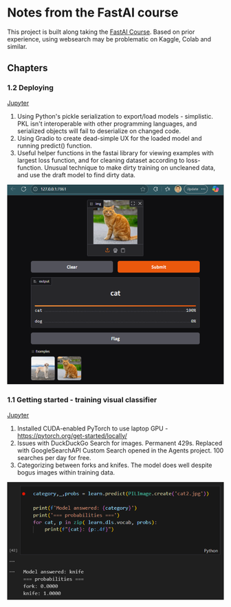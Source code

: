 # Notes from the FastAI course

This project is built along taking the [FastAI Course](https://course.fast.ai/). Based on prior experience, using websearch may be problematic on Kaggle, Colab and similar.

## Chapters

### 1.2 Deploying
[Jupyter](1.2/dogs_cats.ipynb)

1. Using Python's pickle serialization to export/load models - simplistic. PKL isn't interoperable with other programming languages, and serialized objects will fail to deserialize on changed code.
1. Using Gradio to create dead-simple UX for the loaded model and running predict() function.
1. Useful helper functions in the fastai library for viewing examples with largest loss function, and for cleaning dataset according to loss-function. Unusual technique to make dirty training on uncleaned data, and use the draft model to find dirty data.


![Gradio UX with dog-cat classifier](../docs/fastai-course/1.2.png)

### 1.1 Getting started - training visual classifier
[Jupyter](1.1/is-it-a-bird-creating-a-model-from-your-own-data.ipynb)

1. Installed CUDA-enabled PyTorch to use laptop GPU - https://pytorch.org/get-started/locally/
1. Issues with DuckDuckGo Search for images. Permanent 429s. Replaced with GoogleSearchAPI Custom Search opened in the Agents project. 100 searches per day for free.
1. Categorizing between forks and knifes. The model does well despite bogus images within training data.

![Fork-knife model testing](../docs/fastai-course/1.1.png)